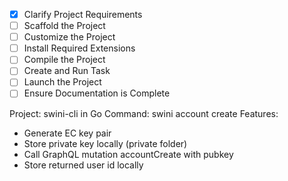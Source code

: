 - [x] Clarify Project Requirements
- [ ] Scaffold the Project
- [ ] Customize the Project
- [ ] Install Required Extensions
- [ ] Compile the Project
- [ ] Create and Run Task
- [ ] Launch the Project
- [ ] Ensure Documentation is Complete

Project: swini-cli in Go
Command: swini account create
Features:
- Generate EC key pair
- Store private key locally (private folder)
- Call GraphQL mutation accountCreate with pubkey
- Store returned user id locally
